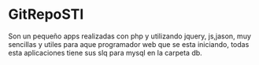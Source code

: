 # GitRepoSTI
Son un pequeño apps realizadas con php y utilizando jquery, js,jason,
muy sencillas y utiles para aque programador web que se esta iniciando, todas  esta aplicaciones tiene sus slq para mysql en la carpeta db.
